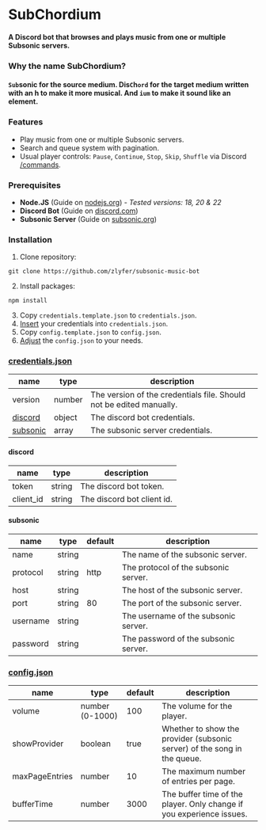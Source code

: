 # SubChordium

#### A Discord bot that browses and plays music from one or multiple Subsonic servers.

### Why the name SubChordium?

#### `Sub`sonic for the source medium. Dis`C`h`ord` for the target medium written with an h to make it more musical. And `ium` to make it sound like an element.

### Features

- Play music from one or multiple Subsonic servers.
- Search and queue system with pagination.
- Usual player controls: `Pause`, `Continue`, `Stop`, `Skip`, `Shuffle` via Discord [/commands](https://discord.com/developers/docs/interactions/application-commands).

### Prerequisites

- **Node.JS** (Guide on [nodejs.org](https://nodejs.org)) - _Tested versions: 18, 20 & 22_
- **Discord Bot** (Guide on [discord.com](https://discord.com/developers/docs/getting-started))
- **Subsonic Server** (Guide on [subsonic.org](https://www.subsonic.org/pages/help.jsp))

### Installation

1. Clone repository:

```shell
git clone https://github.com/zlyfer/subsonic-music-bot
```

2. Install packages:

```shell
npm install
```

3. Copy `credentials.template.json` to `credentials.json`.
4. [Insert](README.md#credentialsjson) your credentials into `credentials.json`.
5. Copy `config.template.json` to `config.json`.
6. [Adjust](README.md#configjson) the `config.json` to your needs.

### [credentials.json](credentials.json)

| name                           | type   | description                                                         |
| ------------------------------ | ------ | ------------------------------------------------------------------- |
| version                        | number | The version of the credentials file. Should not be edited manually. |
| [discord](README.md#discord)   | object | The discord bot credentials.                                        |
| [subsonic](README.md#subsonic) | array  | The subsonic server credentials.                                    |

#### discord

| name      | type   | description                |
| --------- | ------ | -------------------------- |
| token     | string | The discord bot token.     |
| client_id | string | The discord bot client id. |

#### subsonic

| name     | type   | default | description                          |
| -------- | ------ | ------- | ------------------------------------ |
| name     | string |         | The name of the subsonic server.     |
| protocol | string | http    | The protocol of the subsonic server. |
| host     | string |         | The host of the subsonic server.     |
| port     | string | 80      | The port of the subsonic server.     |
| username | string |         | The username of the subsonic server. |
| password | string |         | The password of the subsonic server. |

### [config.json](config.json)

| name           | type            | default | description                                                              |
| -------------- | --------------- | ------- | ------------------------------------------------------------------------ |
| volume         | number (0-1000) | 100     | The volume for the player.                                               |
| showProvider   | boolean         | true    | Whether to show the provider (subsonic server) of the song in the queue. |
| maxPageEntries | number          | 10      | The maximum number of entries per page.                                  |
| bufferTime     | number          | 3000    | The buffer time of the player. Only change if you experience issues.     |
